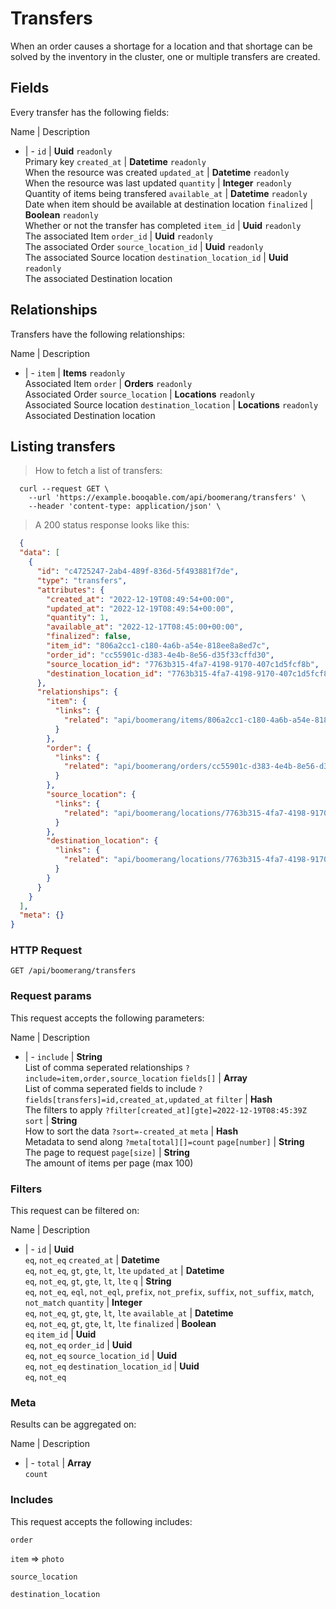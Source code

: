 # Transfers

When an order causes a shortage for a location and that shortage can be solved by the inventory in the cluster, one or multiple transfers are created.

## Fields
Every transfer has the following fields:

Name | Description
- | -
`id` | **Uuid** `readonly`<br>Primary key
`created_at` | **Datetime** `readonly`<br>When the resource was created
`updated_at` | **Datetime** `readonly`<br>When the resource was last updated
`quantity` | **Integer** `readonly`<br>Quantity of items being transfered
`available_at` | **Datetime** `readonly`<br>Date when item should be available at destination location
`finalized` | **Boolean** `readonly`<br>Whether or not the transfer has completed
`item_id` | **Uuid** `readonly`<br>The associated Item
`order_id` | **Uuid** `readonly`<br>The associated Order
`source_location_id` | **Uuid** `readonly`<br>The associated Source location
`destination_location_id` | **Uuid** `readonly`<br>The associated Destination location


## Relationships
Transfers have the following relationships:

Name | Description
- | -
`item` | **Items** `readonly`<br>Associated Item
`order` | **Orders** `readonly`<br>Associated Order
`source_location` | **Locations** `readonly`<br>Associated Source location
`destination_location` | **Locations** `readonly`<br>Associated Destination location


## Listing transfers



> How to fetch a list of transfers:

```shell
  curl --request GET \
    --url 'https://example.booqable.com/api/boomerang/transfers' \
    --header 'content-type: application/json' \
```

> A 200 status response looks like this:

```json
  {
  "data": [
    {
      "id": "c4725247-2ab4-489f-836d-5f493881f7de",
      "type": "transfers",
      "attributes": {
        "created_at": "2022-12-19T08:49:54+00:00",
        "updated_at": "2022-12-19T08:49:54+00:00",
        "quantity": 1,
        "available_at": "2022-12-17T08:45:00+00:00",
        "finalized": false,
        "item_id": "806a2cc1-c180-4a6b-a54e-818ee8a8ed7c",
        "order_id": "cc55901c-d383-4e4b-8e56-d35f33cffd30",
        "source_location_id": "7763b315-4fa7-4198-9170-407c1d5fcf8b",
        "destination_location_id": "7763b315-4fa7-4198-9170-407c1d5fcf8b"
      },
      "relationships": {
        "item": {
          "links": {
            "related": "api/boomerang/items/806a2cc1-c180-4a6b-a54e-818ee8a8ed7c"
          }
        },
        "order": {
          "links": {
            "related": "api/boomerang/orders/cc55901c-d383-4e4b-8e56-d35f33cffd30"
          }
        },
        "source_location": {
          "links": {
            "related": "api/boomerang/locations/7763b315-4fa7-4198-9170-407c1d5fcf8b"
          }
        },
        "destination_location": {
          "links": {
            "related": "api/boomerang/locations/7763b315-4fa7-4198-9170-407c1d5fcf8b"
          }
        }
      }
    }
  ],
  "meta": {}
}
```

### HTTP Request

`GET /api/boomerang/transfers`

### Request params

This request accepts the following parameters:

Name | Description
- | -
`include` | **String** <br>List of comma seperated relationships `?include=item,order,source_location`
`fields[]` | **Array** <br>List of comma seperated fields to include `?fields[transfers]=id,created_at,updated_at`
`filter` | **Hash** <br>The filters to apply `?filter[created_at][gte]=2022-12-19T08:45:39Z`
`sort` | **String** <br>How to sort the data `?sort=-created_at`
`meta` | **Hash** <br>Metadata to send along `?meta[total][]=count`
`page[number]` | **String** <br>The page to request
`page[size]` | **String** <br>The amount of items per page (max 100)


### Filters

This request can be filtered on:

Name | Description
- | -
`id` | **Uuid** <br>`eq`, `not_eq`
`created_at` | **Datetime** <br>`eq`, `not_eq`, `gt`, `gte`, `lt`, `lte`
`updated_at` | **Datetime** <br>`eq`, `not_eq`, `gt`, `gte`, `lt`, `lte`
`q` | **String** <br>`eq`, `not_eq`, `eql`, `not_eql`, `prefix`, `not_prefix`, `suffix`, `not_suffix`, `match`, `not_match`
`quantity` | **Integer** <br>`eq`, `not_eq`, `gt`, `gte`, `lt`, `lte`
`available_at` | **Datetime** <br>`eq`, `not_eq`, `gt`, `gte`, `lt`, `lte`
`finalized` | **Boolean** <br>`eq`
`item_id` | **Uuid** <br>`eq`, `not_eq`
`order_id` | **Uuid** <br>`eq`, `not_eq`
`source_location_id` | **Uuid** <br>`eq`, `not_eq`
`destination_location_id` | **Uuid** <br>`eq`, `not_eq`


### Meta

Results can be aggregated on:

Name | Description
- | -
`total` | **Array** <br>`count`


### Includes

This request accepts the following includes:

`order`


`item` => 
`photo`




`source_location`


`destination_location`





